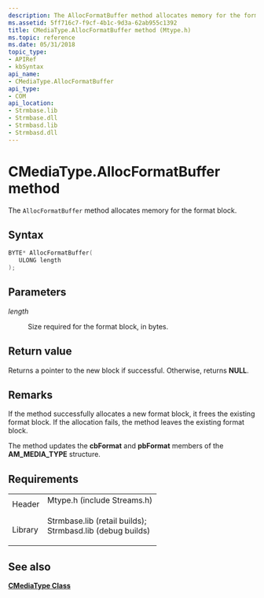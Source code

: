 ```yaml
---
description: The AllocFormatBuffer method allocates memory for the format block.
ms.assetid: 5ff716c7-f9cf-4b1c-9d3a-62ab955c1392
title: CMediaType.AllocFormatBuffer method (Mtype.h)
ms.topic: reference
ms.date: 05/31/2018
topic_type: 
- APIRef
- kbSyntax
api_name: 
- CMediaType.AllocFormatBuffer
api_type: 
- COM
api_location: 
- Strmbase.lib
- Strmbase.dll
- Strmbasd.lib
- Strmbasd.dll
---
```


# CMediaType.AllocFormatBuffer method

The `AllocFormatBuffer` method allocates memory for the format block.

## Syntax


```C++
BYTE* AllocFormatBuffer(
   ULONG length
);
```



## Parameters

<dl> <dt>

*length* 
</dt> <dd>

Size required for the format block, in bytes.

</dd> </dl>

## Return value

Returns a pointer to the new block if successful. Otherwise, returns **NULL**.

## Remarks

If the method successfully allocates a new format block, it frees the existing format block. If the allocation fails, the method leaves the existing format block.

The method updates the **cbFormat** and **pbFormat** members of the **AM\_MEDIA\_TYPE** structure.

## Requirements



|                    |                                                                                                                                                                                            |
|--------------------|--------------------------------------------------------------------------------------------------------------------------------------------------------------------------------------------|
| Header<br/>  | <dl> <dt>Mtype.h (include Streams.h)</dt> </dl>                                                                                     |
| Library<br/> | <dl> <dt>Strmbase.lib (retail builds); </dt> <dt>Strmbasd.lib (debug builds)</dt> </dl> |



## See also

<dl> <dt>

[**CMediaType Class**](cmediatype.md)
</dt> </dl>

 

 




